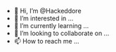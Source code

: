 - 👋 Hi, I’m @Hackeddore
- 👀 I’m interested in ...
- 🌱 I’m currently learning ...
- 💞️ I’m looking to collaborate on ...
- 📫 How to reach me ...

<!---
Hackeddore/Hackeddore is a ✨ special ✨ repository because its `README.md` (this file) appears on your GitHub profile.
You can click the Preview link to take a look at your changes.
--->
